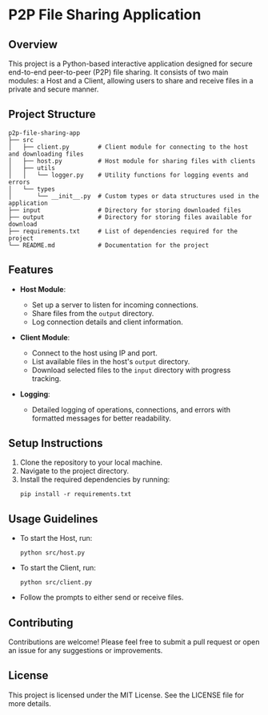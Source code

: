 # P2P File Sharing Application

## Overview
This project is a Python-based interactive application designed for secure end-to-end peer-to-peer (P2P) file sharing. It consists of two main modules: a Host and a Client, allowing users to share and receive files in a private and secure manner.

## Project Structure
```
p2p-file-sharing-app
├── src
│   ├── client.py        # Client module for connecting to the host and downloading files
│   ├── host.py          # Host module for sharing files with clients
│   ├── utils
│   │   └── logger.py    # Utility functions for logging events and errors
│   └── types
│       └── __init__.py  # Custom types or data structures used in the application
├── input                # Directory for storing downloaded files
├── output               # Directory for storing files available for download
├── requirements.txt     # List of dependencies required for the project
└── README.md            # Documentation for the project
```

## Features
- **Host Module**: 
  - Set up a server to listen for incoming connections.
  - Share files from the `output` directory.
  - Log connection details and client information.

- **Client Module**: 
  - Connect to the host using IP and port.
  - List available files in the host's `output` directory.
  - Download selected files to the `input` directory with progress tracking.

- **Logging**: 
  - Detailed logging of operations, connections, and errors with formatted messages for better readability.

## Setup Instructions
1. Clone the repository to your local machine.
2. Navigate to the project directory.
3. Install the required dependencies by running:
   ```
   pip install -r requirements.txt
   ```

## Usage Guidelines
- To start the Host, run:
  ```
  python src/host.py
  ```
- To start the Client, run:
  ```
  python src/client.py
  ```
- Follow the prompts to either send or receive files.

## Contributing
Contributions are welcome! Please feel free to submit a pull request or open an issue for any suggestions or improvements.

## License
This project is licensed under the MIT License. See the LICENSE file for more details.